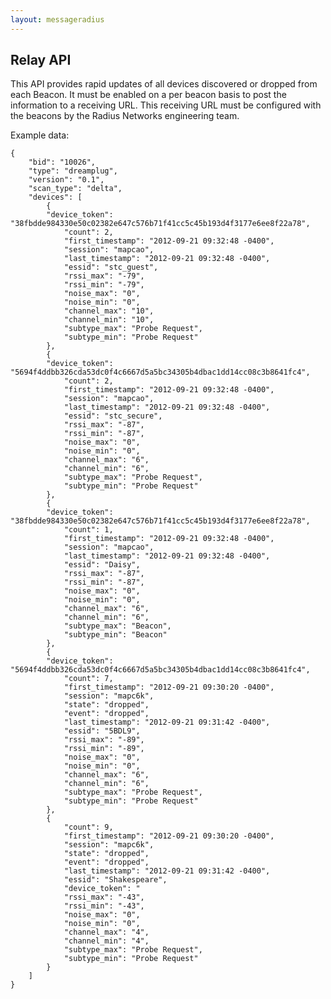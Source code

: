 ```yaml
---
layout: messageradius
---
```


## Relay API

This API provides rapid updates of all devices discovered or dropped from each Beacon.  It must be enabled on a per beacon basis to post the information to a receiving URL.  This receiving URL must be configured with the beacons by the Radius Networks engineering team.

Example data:

    {
        "bid": "10026",
        "type": "dreamplug",
        "version": "0.1",
        "scan_type": "delta",
        "devices": [
            {
	        "device_token": "38fbdde984330e50c02382e647c576b71f41cc5c45b193d4f3177e6ee8f22a78",
                "count": 2,
                "first_timestamp": "2012-09-21 09:32:48 -0400",
                "session": "mapcao",
                "last_timestamp": "2012-09-21 09:32:48 -0400",
                "essid": "stc_guest",
                "rssi_max": "-79",
                "rssi_min": "-79",
                "noise_max": "0",
                "noise_min": "0",
                "channel_max": "10",
                "channel_min": "10",
                "subtype_max": "Probe Request",
                "subtype_min": "Probe Request"
            },
            {
	        "device_token": "5694f4ddbb326cda53dc0f4c6667d5a5bc34305b4dbac1dd14cc08c3b8641fc4",
                "count": 2,
                "first_timestamp": "2012-09-21 09:32:48 -0400",
                "session": "mapcao",
                "last_timestamp": "2012-09-21 09:32:48 -0400",
                "essid": "stc_secure",
                "rssi_max": "-87",
                "rssi_min": "-87",
                "noise_max": "0",
                "noise_min": "0",
                "channel_max": "6",
                "channel_min": "6",
                "subtype_max": "Probe Request",
                "subtype_min": "Probe Request"
            },
            {
	        "device_token": "38fbdde984330e50c02382e647c576b71f41cc5c45b193d4f3177e6ee8f22a78",
                "count": 1,
                "first_timestamp": "2012-09-21 09:32:48 -0400",
                "session": "mapcao",
                "last_timestamp": "2012-09-21 09:32:48 -0400",
                "essid": "Daisy",
                "rssi_max": "-87",
                "rssi_min": "-87",
                "noise_max": "0",
                "noise_min": "0",
                "channel_max": "6",
                "channel_min": "6",
                "subtype_max": "Beacon",
                "subtype_min": "Beacon"
            },
            {
	        "device_token": "5694f4ddbb326cda53dc0f4c6667d5a5bc34305b4dbac1dd14cc08c3b8641fc4",
                "count": 7,
                "first_timestamp": "2012-09-21 09:30:20 -0400",
                "session": "mapc6k",
                "state": "dropped",
                "event": "dropped",
                "last_timestamp": "2012-09-21 09:31:42 -0400",
                "essid": "5BDL9",
                "rssi_max": "-89",
                "rssi_min": "-89",
                "noise_max": "0",
                "noise_min": "0",
                "channel_max": "6",
                "channel_min": "6",
                "subtype_max": "Probe Request",
                "subtype_min": "Probe Request"
            },
            {
                "count": 9,
                "first_timestamp": "2012-09-21 09:30:20 -0400",
                "session": "mapc6k",
                "state": "dropped",
                "event": "dropped",
                "last_timestamp": "2012-09-21 09:31:42 -0400",
                "essid": "Shakespeare",
                "device_token": "
                "rssi_max": "-43",
                "rssi_min": "-43",
                "noise_max": "0",
                "noise_min": "0",
                "channel_max": "4",
                "channel_min": "4",
                "subtype_max": "Probe Request",
                "subtype_min": "Probe Request"
            }
        ]
    }
